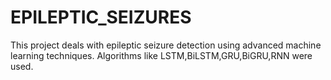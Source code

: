 # EPILEPTIC_SEIZURES
This project deals with epileptic seizure detection using advanced machine learning techniques. Algorithms like LSTM,BiLSTM,GRU,BiGRU,RNN were used.

